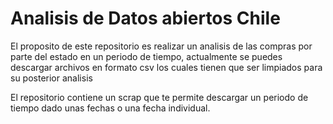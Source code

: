 # Analisis de Datos abiertos Chile

El proposito de este repositorio es realizar un analisis de las compras por parte del estado en un periodo de tiempo, actualmente se puedes descargar archivos en formato csv los cuales tienen que ser limpiados para su posterior analisis

El repositorio contiene un scrap que te permite descargar un periodo de tiempo dado unas fechas o una fecha individual.
